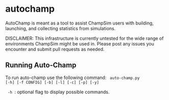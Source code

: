 # autochamp
AutoChamp is meant as a tool to assist ChampSim users with building, launching, and collecting statistics from simulations.

DISCLAIMER: This infrastructure is currently untested for the wide range of environments ChampSim might be used in. Please post any issues you encounter and submit pull requests as needed. 

## Running Auto-Champ
To run auto-champ use the following command:
<code> auto-champ.py [-h] [-f CONFIG] [-b] [-l] [-c] [-p] [-y] </code>

<code> -h </code>: optional flag to display possible commands.
